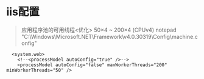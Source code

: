 # iis配置

> 应用程序池的可用线程<优化> 50×4 ~ 200×4 (CPUv4)
    notepad "C:\Windows\Microsoft.NET\Framework\v4.0.30319\Config\machine.config"
```
  <system.web>
    <!--<processModel autoConfig="true" />-->
    <processModel autoConfig="false" maxWorkerThreads="200" minWorkerThreads="50" />
```


